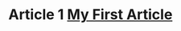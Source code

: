 <title>Home</title>
<head>
    <meta charset="UTF-8">
    <link rel = "stylesheet"
    type = "text/css"
    href = "home_style.css" />
</head>
<h1>
    Article 1
    <a href="/articles/first_article.html">My First Article</a>
</h1>
